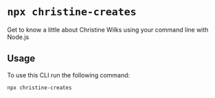 # `npx christine-creates`

Get to know a little about Christine Wilks using your command line with Node.js

## Usage

To use this CLI run the following command:

```sh
npx christine-creates
```
